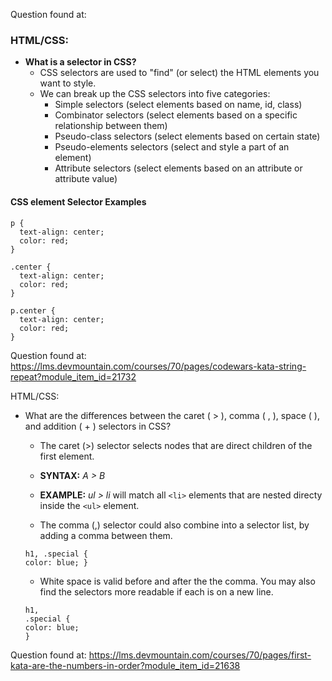 
Question found at: 

### HTML/CSS:
* **What is a selector in CSS?**
    * CSS selectors are used to "find" (or select) the HTML elements you want to style. 
    * We can break up the CSS selectors into five categories:
        * Simple selectors (select elements based on name, id, class)
        * Combinator selectors (select elements based on a specific relationship between them)
        * Pseudo-class selectors (select elements based on certain state)
        * Pseudo-elements selectors (select and style a part of an element)
        * Attribute selectors (select elements based on an attribute or attribute value)


#### CSS element Selector Examples 
```
p {
  text-align: center;
  color: red;
}

.center {
  text-align: center;
  color: red;
}

p.center {
  text-align: center;
  color: red;
}

```

Question found at: https://lms.devmountain.com/courses/70/pages/codewars-kata-string-repeat?module_item_id=21732


HTML/CSS: 

* What are the differences between the caret ( > ), comma ( , ), space (   ), and addition ( + ) selectors in CSS?

  * The caret (>) selector selects nodes that are direct children of the first element.
  * **SYNTAX:**  *A > B*
  * **EXAMPLE:** *ul > li* will match all ``` <li> ``` elements that are nested directy inside the ``` <ul> ``` element. 

  * The comma (,) selector could also combine into a selector list, by adding a comma between them. 
  ```
  h1, .special { 
  color: blue; } 
  ```
  * White space is valid before and after the the comma. You may also find the selectors more readable if each is on a new line. 
  ```
  h1, 
  .special {
  color: blue; 
  } 
  ```

 
Question found at: https://lms.devmountain.com/courses/70/pages/first-kata-are-the-numbers-in-order?module_item_id=21638